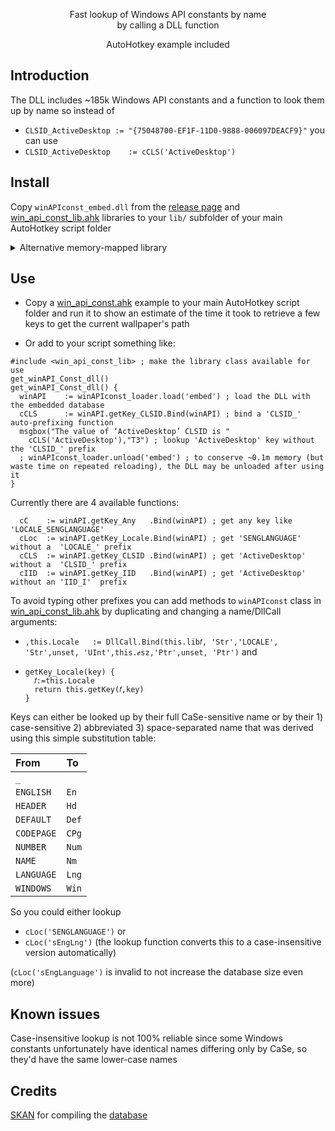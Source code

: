 <p align="center">
Fast lookup of Windows API constants by name
<br>
by calling a DLL function
</p>

<p align="center">  
AutoHotkey example included
</p>


## Introduction

The DLL includes ~185k Windows API constants and a function to look them up by name so instead of 

  - `CLSID_ActiveDesktop := "{75048700-EF1F-11D0-9888-006097DEACF9}"` you can use
  - `CLSID_ActiveDesktop	:= cCLS('ActiveDesktop')`

## Install

Copy `winAPIconst_embed.dll` from the [release page](https://github.com/eugenesvk/winAPIconst/releases) and [win_api_const_lib.ahk](./win_api_const_lib.ahk) libraries to your `lib/` subfolder of your main AutoHotkey script folder

<details>
  <summary>Alternative memory-mapped library</summary>
  The second library uses a memory-mapped file to lookup keys from instead of embedding the whole database in the DLL, though this doesn't seem to have any benefits as the large embedded DLL isn't fully loaded to memory
  
  - Add `winAPIconst_embed.dll` from the [release page](https://github.com/eugenesvk/winAPIconst/releases) to your `lib/` subfolder of your main AutoHotkey script folder
  - Add the extracted database [winAPI_Const_rkyv](https://github.com/eugenesvk/winAPIconst/blob/data/data/winAPI_Const_rkyv.zip) to the `data/` subfolder or the same folder as your main script
  - Change `embed` to `mmap` in `winAPIconst_loader.load('embed')` (and `unload`)
</details>

## Use

- Copy a [win_api_const.ahk](./win_api_const.ahk) example to your main AutoHotkey script folder and run it to show an estimate of the time it took to retrieve a few keys to get the current wallpaper's path

- Or add to your script something like:
```ahk
#include <win_api_const_lib> ; make the library class available for use
get_winAPI_Const_dll()
get_winAPI_Const_dll() {
  winAPI	:= winAPIconst_loader.load('embed') ; load the DLL with the embedded database
  cCLS  	:= winAPI.getKey_CLSID.Bind(winAPI) ; bind a 'CLSID_' auto-prefixing function
  msgbox("The value of ‘ActiveDesktop’ CLSID is "
    cCLS('ActiveDesktop'),"T3") ; lookup 'ActiveDesktop' key without the 'CLSID_' prefix
  ; winAPIconst_loader.unload('embed') ; to conserve ~0.1m memory (but waste time on repeated reloading), the DLL may be unloaded after using it
}
```

Currently there are 4 available functions:
```ahk
  cC  	:= winAPI.getKey_Any   .Bind(winAPI) ; get any key like 'LOCALE_SENGLANGUAGE'
  cLoc	:= winAPI.getKey_Locale.Bind(winAPI) ; get 'SENGLANGUAGE'  without a  'LOCALE_' prefix
  cCLS	:= winAPI.getKey_CLSID .Bind(winAPI) ; get 'ActiveDesktop' without a  'CLSID_' prefix
  cIID	:= winAPI.getKey_IID   .Bind(winAPI) ; get 'ActiveDesktop' without an 'IID_I'  prefix
```

To avoid typing other prefixes you can add methods to `winAPIconst` class in [win_api_const_lib.ahk](./win_api_const_lib.ahk) by duplicating and changing a name/DllCall arguments:

  - `,this.Locale	:= DllCall.Bind(this.lib𝑓, 'Str','LOCALE', 'Str',unset, 'UInt',this.ℯsz,'Ptr',unset, 'Ptr')` and
  - ```ahk
    getKey_Locale(key) {
      𝑓:=this.Locale
      return this.getKey(𝑓,key)
    }
    ```

Keys can either be looked up by their full CaSe-sensitive name or by their 1) case-sensitive 2) abbreviated 3) space-separated name that was derived using this simple substitution table:

|From      	|To    	|
|:-        	|:-    	|
|`_`       	| ` `  	|
|`ENGLISH` 	| `En` 	|
|`HEADER`  	| `Hd` 	|
|`DEFAULT` 	| `Def`	|
|`CODEPAGE`	| `CPg`	|
|`NUMBER`  	| `Num`	|
|`NAME`    	| `Nm` 	|
|`LANGUAGE`	| `Lng`	|
|`WINDOWS` 	| `Win`	|

So you could either lookup

-  `cLoc('SENGLANGUAGE')` or
-  `cLoc('sEngLng')` (the lookup function converts this to a case-insensitive version automatically)

(`cLoc('sEngLanguage')` is invalid to not increase the database size even more)

## Known issues

Case-insensitive lookup is not 100% reliable since some Windows constants unfortunately have identical names differing only by CaSe, so they'd have the same lower-case names

## Credits

[SKAN](https://www.autohotkey.com/boards/memberlist.php?mode=viewprofile&u=54) for compiling the [database](https://www.autohotkey.com/boards/viewtopic.php?f=83&t=99581)
